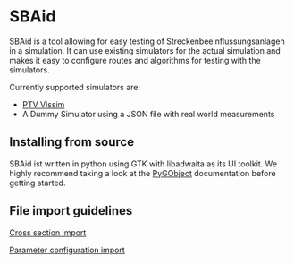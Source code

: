 # SBAid

SBAid is a tool allowing for easy testing of Streckenbeeinflussungsanlagen in a simulation.
It can use existing simulators for the actual simulation and makes it easy to configure routes and 
algorithms for testing with the simulators.

Currently supported simulators are:
- [PTV Vissim](https://www.ptvgroup.com/en/products/ptv-vissim)
- A Dummy Simulator using a JSON file with real world measurements

## Installing from source

SBAid ist written in python using GTK with libadwaita as its UI toolkit. We highly recommend
taking a look at the [PyGObject](https://pygobject.gnome.org/) documentation before getting started.

## File import guidelines

[Cross section import](readmes/cross_section_import.md)

[Parameter configuration import](readmes/parameter_configuration_import.md)